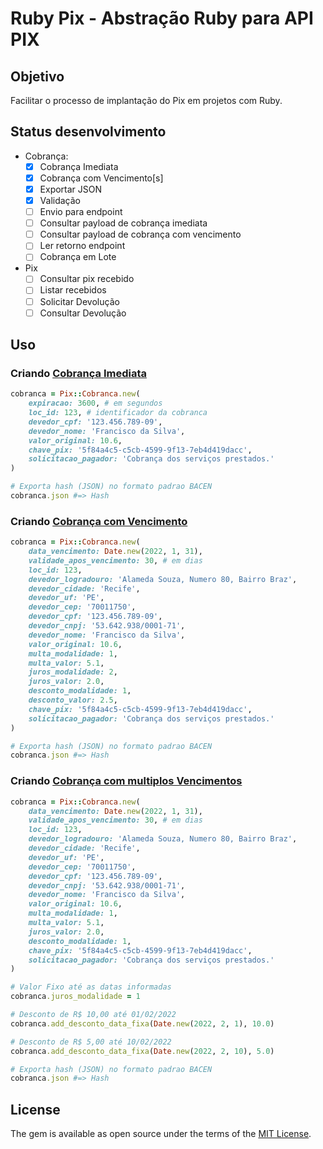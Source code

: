 # Ruby Pix - Abstração Ruby para API PIX

## Objetivo

Facilitar o processo de implantação do Pix em projetos com Ruby.

## Status desenvolvimento
- Cobrança:
    - [x] Cobrança Imediata
    - [x] Cobrança com Vencimento[s]
    - [x] Exportar JSON
    - [x] Validação
    - [ ] Envio para endpoint
    - [ ] Consultar payload de cobrança imediata
    - [ ] Consultar payload de cobrança com vencimento
    - [ ] Ler retorno endpoint
    - [ ] Cobrança em Lote
- Pix
    - [ ] Consultar pix recebido
    - [ ] Listar recebidos
    - [ ] Solicitar Devolução
    - [ ] Consultar Devolução

<!-- ## Instalação

Adicione no seu Gemfile:

```ruby
gem 'pix'
```

Eexecute:

    $ bundle install

Ou instale você mesmo:

    $ gem install pix -->

## Uso

### Criando [Cobrança Imediata](https://bacen.github.io/pix-api/index.html#/Cob)

```ruby
cobranca = Pix::Cobranca.new(
    expiracao: 3600, # em segundos
    loc_id: 123, # identificador da cobranca
    devedor_cpf: '123.456.789-09',
    devedor_nome: 'Francisco da Silva',
    valor_original: 10.6,
    chave_pix: '5f84a4c5-c5cb-4599-9f13-7eb4d419dacc',
    solicitacao_pagador: 'Cobrança dos serviços prestados.'
)

# Exporta hash (JSON) no formato padrao BACEN
cobranca.json #=> Hash 
```

### Criando [Cobrança com Vencimento](https://bacen.github.io/pix-api/index.html#/Cobv)

```ruby
cobranca = Pix::Cobranca.new(
    data_vencimento: Date.new(2022, 1, 31),
    validade_apos_vencimento: 30, # em dias
    loc_id: 123,
    devedor_logradouro: 'Alameda Souza, Numero 80, Bairro Braz',
    devedor_cidade: 'Recife',
    devedor_uf: 'PE',
    devedor_cep: '70011750',
    devedor_cpf: '123.456.789-09',
    devedor_cnpj: '53.642.938/0001-71',
    devedor_nome: 'Francisco da Silva',
    valor_original: 10.6,
    multa_modalidade: 1,
    multa_valor: 5.1,
    juros_modalidade: 2,
    juros_valor: 2.0,
    desconto_modalidade: 1,
    desconto_valor: 2.5,
    chave_pix: '5f84a4c5-c5cb-4599-9f13-7eb4d419dacc',
    solicitacao_pagador: 'Cobrança dos serviços prestados.'
)

# Exporta hash (JSON) no formato padrao BACEN
cobranca.json #=> Hash 
```

### Criando [Cobrança com multiplos Vencimentos](https://bacen.github.io/pix-api/index.html#/Cobv)

```ruby
cobranca = Pix::Cobranca.new(
    data_vencimento: Date.new(2022, 1, 31),
    validade_apos_vencimento: 30, # em dias
    loc_id: 123,
    devedor_logradouro: 'Alameda Souza, Numero 80, Bairro Braz',
    devedor_cidade: 'Recife',
    devedor_uf: 'PE',
    devedor_cep: '70011750',
    devedor_cpf: '123.456.789-09',
    devedor_cnpj: '53.642.938/0001-71',
    devedor_nome: 'Francisco da Silva',
    valor_original: 10.6,
    multa_modalidade: 1,
    multa_valor: 5.1,
    juros_valor: 2.0,
    desconto_modalidade: 1,
    chave_pix: '5f84a4c5-c5cb-4599-9f13-7eb4d419dacc',
    solicitacao_pagador: 'Cobrança dos serviços prestados.'
)

# Valor Fixo até as datas informadas
cobranca.juros_modalidade = 1

# Desconto de R$ 10,00 até 01/02/2022
cobranca.add_desconto_data_fixa(Date.new(2022, 2, 1), 10.0)

# Desconto de R$ 5,00 até 10/02/2022
cobranca.add_desconto_data_fixa(Date.new(2022, 2, 10), 5.0)

# Exporta hash (JSON) no formato padrao BACEN
cobranca.json #=> Hash 
```

<!-- ## Contributing

Bug reports and pull requests are welcome on GitHub at https://github.com/Wilfison/pix. This project is intended to be a safe, welcoming space for collaboration, and contributors are expected to adhere to the [code of conduct](https://github.com/Wilfison/pix/blob/master/CODE_OF_CONDUCT.md). -->


## License

The gem is available as open source under the terms of the [MIT License](https://opensource.org/licenses/MIT).

<!-- ## Code of Conduct

Everyone interacting in the Pix project's codebases, issue trackers, chat rooms and mailing lists is expected to follow the [code of conduct](https://github.com/Wilfison/pix/blob/master/CODE_OF_CONDUCT.md). -->
